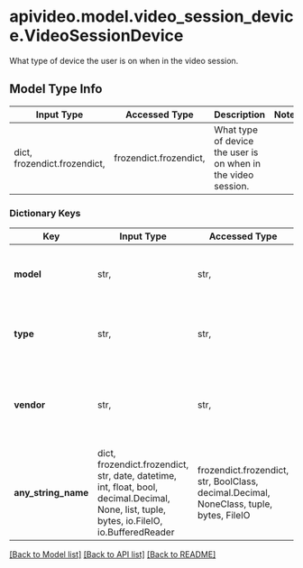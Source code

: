 # apivideo.model.video_session_device.VideoSessionDevice

What type of device the user is on when in the video session.

## Model Type Info
Input Type | Accessed Type | Description | Notes
------------ | ------------- | ------------- | -------------
dict, frozendict.frozendict,  | frozendict.frozendict,  | What type of device the user is on when in the video session. | 

### Dictionary Keys
Key | Input Type | Accessed Type | Description | Notes
------------ | ------------- | ------------- | ------------- | -------------
**model** | str,  | str,  | The specific model of the device, if known. | [optional] 
**type** | str,  | str,  | What the type is like desktop, laptop, mobile. | [optional] 
**vendor** | str,  | str,  | If known, what the brand of the device is, like Apple, Dell, etc. | [optional] 
**any_string_name** | dict, frozendict.frozendict, str, date, datetime, int, float, bool, decimal.Decimal, None, list, tuple, bytes, io.FileIO, io.BufferedReader | frozendict.frozendict, str, BoolClass, decimal.Decimal, NoneClass, tuple, bytes, FileIO | any string name can be used but the value must be the correct type | [optional]

[[Back to Model list]](../../README.md#documentation-for-models) [[Back to API list]](../../README.md#documentation-for-api-endpoints) [[Back to README]](../../README.md)

